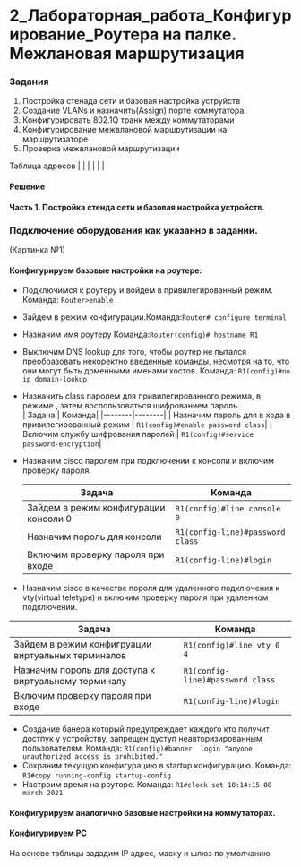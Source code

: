 # 2_Лабораторная_работа_Конфигурирование_Роутера на палке. Межлановая маршрутизация  


### Задания
1. Постройка стенада сети и базовая настройка уструйств
2. Создание VLANs и назначить(Assign) порте коммутатора.
3. Конфигурировать 802.1Q транк между коммутаторами
4. Конфигурирование межвлановой маршрутизации на маршрутизаторе
5. Проверка межвлановой маршрутизации

Таблица адресов
| | | | | |

#### Решение
#### Часть 1. Постройка стенда сети и базовая настройка устройств.


### Подключение оборудования как указанно в задании.
(Картинка №1)

#### Конфигурируем базовые настройки на роутере:
 
+ Подключимся к роутеру и войдем в привилегированный режим. Команда: ```Router>enable```
+ Зайдем в режим конфигурации.Команда:```Router# configure terminal```
+ Назначим имя роутеру Команда:```Router(config)# hostname R1```
+ Выключим DNS lookup для того, чтобы роутер не пытался преобразовать некоректно введенные команды, несмотря на то, что они могут быть доменными именами хостов. Команда: ```R1(config)#no ip domain-lookup```
+ Назначить class паролем для привилегированного режима, в режиме , затем воспользоваться шифрованием пароль.   
   | Задача | Команда|
   |--------|--------|
   | Назначим пароль для в хода в привилегированный режим | ```R1(config)#enable password class```|
   | Включим службу шифрования паролей |  ```R1(config)#service password-encryption```|
+ Назначим cisco паролем при подключении к консоли и включим проверку пароля.

   | Задача | Команда|
   |--------|--------|
   | Зайдем в режим конфигурации консоли 0 | ```R1(config)#line console 0```|
   | Назначим пороль для консоли | ```R1(config-line)#password class``` |
   | Включим проверку пароля при входе | ```R1(config-line)#login``` |        
+ Назначим cisco в качестве пороля для удаленного подключения к vty(virtual teletype) и включим проверку пароля при удаленном подключении.  

 | Задача | Команда|
 |--------|--------|
 | Зайдем в режим конфигруации виртуальных терминалов |```R1(config)#line vty 0 4```|
 | Назначим пороль для доступа к виртуальному терминалу | ```R1(config-line)#password class``` |
 | Включим проверку пароля при входе | ```R1(config-line)#login``` |  
+ Создание банера который предупреждает каждого кто получит достпук у устройству, запрещен дуступ неавторизированным пользователям. Команда: ```R1(config)#banner  login "anyone unauthorized access is prohibited."```
+ Сохраним текущую конфигурацию в startup конфигурацию. Команда: ```R1#copy running-config startup-config```
+ Настроим время на роуторе. Команда: ```R1#clock set 18:14:15 08 march 2021```



#### Конфигурируем аналогично базовые настройки на коммутаторах.
#### Конфигурируем PC
На основе таблицы зададим IP адрес, маску и шлюз по умолчанию









   
